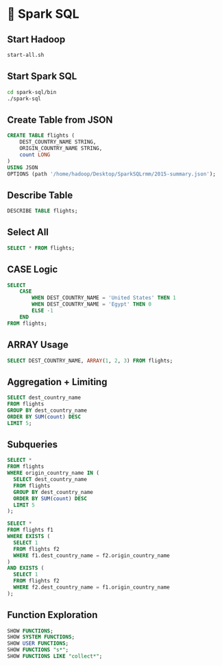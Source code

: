 
# 🧠 Spark SQL

## Start Hadoop  
```bash
start-all.sh
```

## Start Spark SQL  
```bash
cd spark-sql/bin
./spark-sql
```

## Create Table from JSON  
```sql
CREATE TABLE flights (
    DEST_COUNTRY_NAME STRING,
    ORIGIN_COUNTRY_NAME STRING,
    count LONG
)
USING JSON
OPTIONS (path '/home/hadoop/Desktop/SparkSQLrmm/2015-summary.json');
```

## Describe Table  
```sql
DESCRIBE TABLE flights;
```

## Select All  
```sql
SELECT * FROM flights;
```

## CASE Logic  
```sql
SELECT 
    CASE 
        WHEN DEST_COUNTRY_NAME = 'United States' THEN 1
        WHEN DEST_COUNTRY_NAME = 'Egypt' THEN 0
        ELSE -1 
    END 
FROM flights;
```

## ARRAY Usage  
```sql
SELECT DEST_COUNTRY_NAME, ARRAY(1, 2, 3) FROM flights;
```

## Aggregation + Limiting  
```sql
SELECT dest_country_name 
FROM flights 
GROUP BY dest_country_name 
ORDER BY SUM(count) DESC 
LIMIT 5;
```

## Subqueries  
```sql
SELECT * 
FROM flights 
WHERE origin_country_name IN (
  SELECT dest_country_name 
  FROM flights 
  GROUP BY dest_country_name 
  ORDER BY SUM(count) DESC 
  LIMIT 5
);
```

```sql
SELECT * 
FROM flights f1 
WHERE EXISTS (
  SELECT 1 
  FROM flights f2 
  WHERE f1.dest_country_name = f2.origin_country_name
)
AND EXISTS (
  SELECT 1 
  FROM flights f2 
  WHERE f2.dest_country_name = f1.origin_country_name
);
```

## Function Exploration  
```sql
SHOW FUNCTIONS;
SHOW SYSTEM FUNCTIONS;
SHOW USER FUNCTIONS;
SHOW FUNCTIONS "s*";
SHOW FUNCTIONS LIKE "collect*";
```
